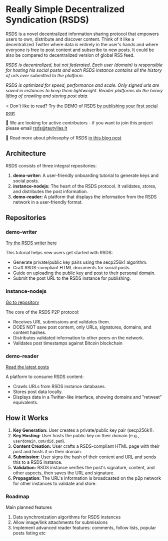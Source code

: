 # Really Simple Decentralized Syndication (RSDS)

RSDS is a novel decentralized information sharing protocol that empowers users to own, distribute and discover content. Think of it like a decentralized Twitter where data is entirely in the user's hands and where everyone is free to post content and subscribe to new posts. It could be also be compared to decentralized version of global RSS feed.

<em>RSDS is decentralized, but not federated. Each user (domain) is responsible for hosting his social posts and each RSDS instance contains all the history of urls ever submitted to the platform.</em>

<em>RSDS is optimized for speed, performance and scale. Only signed urls are saved in instances to keep them lightweight. Reader platforms do the heavy lifting of crawling and storing post data.</em>

⭐ Don't like to read? Try the DEMO of RSDS [by publishing your first social post](https://writer.did-1.com/)

📧 We are looking for active contributors - if you want to join this project please email rsds@tautvilas.lt

🧠 Read more about philosophy of RSDS [in this blog post](https://tautvilas.medium.com/it-is-time-to-create-a-decentralized-public-social-network-128b6c11fd24)

## Architecture

RSDS consists of three integral repositories:

1. **demo-writer:** A user-friendly onboarding tutorial to generate keys and social posts.
2. **instance-nodejs:** The heart of the RSDS protocol. It validates, stores, and distributes the post information.
3. **demo-reader:** A platform that displays the information from the RSDS network in a user-friendly format.

## Repositories

### demo-writer

[Try the RSDS writer here](https://writer.did-1.com/)

This tutorial helps new users get started with RSDS:

- Generate private/public key pairs using the secp256k1 algorithm.
- Craft RSDS-compliant HTML documents for social posts.
- Guide on uploading the public key and post to their personal domain.
- Submit the post URL to the RSDS instance for publishing.

### instance-nodejs

[Go to repository](https://github.com/did-1/did-instance-nodejs)

The core of the RSDS P2P protocol:

- Receives URL submissions and validates them.
- DOES NOT save post content, only URLs, signatures, domains, and content hashes.
- Distributes validated information to other peers on the network.
- Validates post timestamps against Bitcoin blockchain

### demo-reader

[Read the latest posts](https://reader.did-1.com/)

A platform to consume RSDS content:

- Crawls URLs from RSDS instance databases.
- Stores post data locally.
- Displays data in a Twitter-like interface, showing domains and "retweet" equivalents.

## How it Works

1. **Key Generation:** User creates a private/public key pair (secp256k1).
2. **Key Hosting:** User hosts the public key on their domain (e.g., `userdomain.com/did.pem`).
3. **Content Creation:** User crafts a RSDS-compliant HTML page with their post and hosts it on their domain.
4. **Submission:** User signs the hash of their content and URL and sends this to a RSDS instance.
5. **Validation:** RSDS instance verifies the post's signature, content, and other aspects, then saves the URL and signature.
6. **Propagation:** The URL's information is broadcasted on the p2p network for other instances to validate and store.

### Roadmap

Main planned features

1. Data synchronization algorithms for RSDS instances
2. Allow image/link attachments for submissions
3. Implement advanced reader features: comments, follow lists, popular posts listing etc
